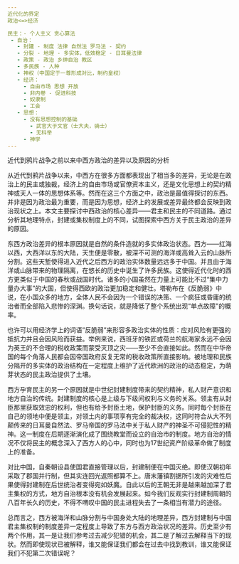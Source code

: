 ```yaml
---
近代化的界定
政治<=>经济

民主：- 个人主义 贪心算法
 - 自治：
   - 封建 - 制度 法律 自然法 罗马法 - 契约
   - 分裂 - 地理 - 多实体，低效稳定 - 日耳曼法律
   - 政策 - 政治 乡绅自治 教区
   - 多民族 - 人种
   - 神权（中国定于一尊形成对比，制约皇权）
   - 经济：
     - 自由市场 思想 开放
     - 非内卷 - 促进科技
     - 奴隶制
     - 工会
   - 思想：
     - 没有思想控制的基础
       - 武官大于文官（士大夫，骑士）
       - 无科举
     - 神学
---
```


近代到鸦片战争之前以来中西方政治的差异以及原因的分析

从近代到鸦片战争以来，中西方在很多方面都表现出了相当多的差异，无论是在政治上的民主或独裁，经济上的自由市场或官僚资本主义，还是文化思想上的契约精神或天人一体的思想体系等。然而在这三个方面之中，政治是最值得探讨的东西。并非是因为政治最为重要，而是因为思想，经济上的发展或差异最终都会反映到政治现状之上。本文主要探讨中西政治的核心差异——君主和民主的不同道路。通过分析其地理特点，封建或集权制度上的不同，试图探索中西方关于民主政治的差异的原因。

东西方政治差异的根本原因就是自然的条件造就的多实体政治状态。西方——红海以西，大西洋以东的大陆，天生便是零散，被深不可测的海洋或高耸入云的山脉所分割。这些天堑使得进入近代之后西方的政治实体数量远远多于中国。并且由于海洋或山脉带来的物理隔离，在悠长的历史中诞生了许多民族。这使得近代化时的西方更类似于中国的春秋或战国时代。诸多的小国虽然在力量上可能比不过“集中力量办大事”的大国，但使得西欧的政治更加稳定和健壮。塔勒布在《反脆弱》中说，在小国众多的地方，全体人民不会因为一个错误的决策、一个疯狂或昏庸的统治者而全部陷入悲惨的深渊。换句话说，就是降低了整个系统出现“单点故障"的概率。

也许可以用经济学上的词语”反脆弱”来形容多政治实体的性质：应对风险有更强的抵抗力并且会因风险而获益。举例来说，西班牙的铁匠或荷兰的航海家永远不会因为英王的不合理的税收政策而蒙受灭顶之灾——至少不会直接如此。然而在中华帝国的每个角落人民都会因帝国政府反复无常的税收政策所直接影响。被地理和民族分隔开的多实体的政治结构在一定程度上维护了近代欧洲的政治的动态稳定，为萌芽状态的民主政治提供了土壤。

西方孕育民主的另一个原因就是中世纪封建制度带来的契约精神，私人财产意识和地方自治的传统。封建制度的核心是上级与下级间权利与义务的关系。领主有从封臣那里获取效忠的权利，但也有给予封臣土地，保护封臣的义务。同时每个封臣在自己的领地中便是领主，对领土内的事项享有完全的裁决权，这同时符合从大不列颠传来的日耳曼自然法、罗马帝国的罗马法中关于私人财产的神圣不可侵犯性的精神。这一制度在后期逐渐演化成了围绕教堂而设立的自治市的制度。地方自治的情况不仅将民主的概念深入了西方人的心中，同时也为17世纪资产阶级革命做了制度上的准备。

对比中国，自秦朝设县使国君直接管理以后，封建制便在中国灭绝。即使汉朝初年采取了郡国并行制，但其实连回光返照都算不上。唐末藩镇割据所引发的灾难性后果使得封建制在后世统治者变得宛如妖魔。自此以后的王朝无非是越来越加深了君主集权的方式，地方自治根本没有机会发展起来。如今我们反观实行封建制周朝的八百年长久的历史，不得不喟叹中国的民主进程失去了一条相当有潜力的途径。

总而言之，西方被海洋和山脉分割与中国身处大陆的地理差异，西方封建制与中国君主集权制的制度差异一定程度上导致了东方与西方政治状况的差异。历史至少有两个作用，其一是让我们参考过去减少犯错的机会，其二是了解过去解释当下的现状。然而即使现状已被解释，谁又能保证我们都会在过去中找到教训，谁又能保证我们不犯第二次错误呢？